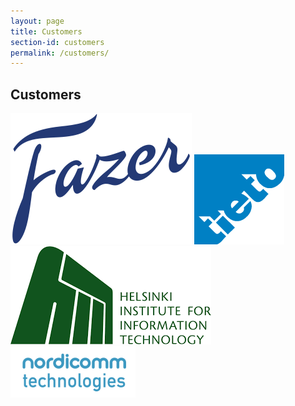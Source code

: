```yaml
---
layout: page
title: Customers
section-id: customers
permalink: /customers/
---
```


## Customers

![Fazer](/images/brand-logos/fazer.png)
![Tieto](/images/brand-logos/tieto.png)
![HIIT](/images/brand-logos/hiit.png)
![Nordicomm Technologies Oy](/images/brand-logos/nordicomm.png)
